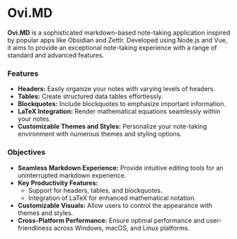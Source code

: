 # Ovi.MD

**Ovi.MD** is a sophisticated markdown-based note-taking application inspired by popular apps like Obsidian and Zettlr. Developed using Node.js and Vue, it aims to provide an exceptional note-taking experience with a range of standard and advanced features.

### Features

- **Headers:** Easily organize your notes with varying levels of headers.
- **Tables:** Create structured data tables effortlessly.
- **Blockquotes:** Include blockquotes to emphasize important information.
- **LaTeX Integration:** Render mathematical equations seamlessly within your notes.
- **Customizable Themes and Styles:** Personalize your note-taking environment with numerous themes and styling options.

### Objectives

- **Seamless Markdown Experience:** Provide intuitive editing tools for an uninterrupted markdown experience.
- **Key Productivity Features:** 
  - Support for headers, tables, and blockquotes.
  - Integration of LaTeX for enhanced mathematical notation.
- **Customizable Visuals:** Allow users to control the appearance with themes and styles.
- **Cross-Platform Performance:** Ensure optimal performance and user-friendliness across Windows, macOS, and Linux platforms.
